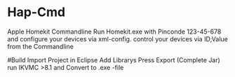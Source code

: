 # Hap-Cmd
Apple Homekit Commandline
Run Homekit.exe with Pinconde 123-45-678
and configure your devices via xml-config.
control your devices via ID;Value from the Commandline

#Build
Import Project in Eclipse
Add Librarys
Press Export (Complete Jar)
run IKVMC >8.1 and Convert to .exe -file
